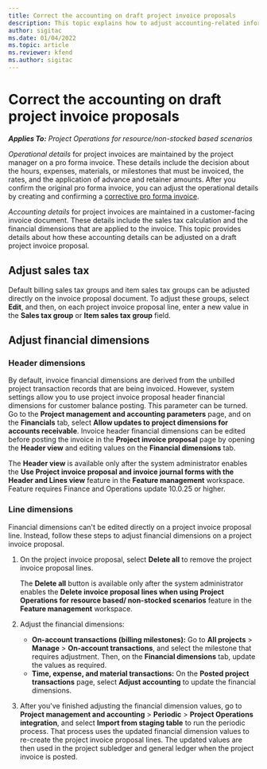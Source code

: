 ```yaml
---
title: Correct the accounting on draft project invoice proposals
description: This topic explains how to adjust accounting-related information on a draft invoice proposal.
author: sigitac
ms.date: 01/04/2022
ms.topic: article
ms.reviewer: kfend 
ms.author: sigitac
---
```


# Correct the accounting on draft project invoice proposals

_**Applies To:** Project Operations for resource/non-stocked based scenarios_

*Operational details* for project invoices are maintained by the project manager on a pro forma invoice. These details include the decision about the hours, expenses, materials, or milestones that must be invoiced, the rates, and the application of advance and retainer amounts. After you confirm the original pro forma invoice, you can adjust the operational details by creating and confirming a [corrective pro forma invoice](../proforma-invoicing/corrective-invoices.md).

*Accounting details* for project invoices are maintained in a customer-facing invoice document. These details include the sales tax calculation and the financial dimensions that are applied to the invoice. This topic provides details about how these accounting details can be adjusted on a draft project invoice proposal.

## Adjust sales tax

Default billing sales tax groups and item sales tax groups can be adjusted directly on the invoice proposal document. To adjust these groups, select **Edit**, and then, on each project invoice proposal line, enter a new value in the **Sales tax group** or **Item sales tax group** field.

## Adjust financial dimensions

### Header dimensions
By default, invoice financial dimensions are derived from the unbilled project transaction records that are being invoiced. However, system settings allow you to use project invoice proposal header financial dimensions for customer balance posting. This parameter can be turned. Go to the **Project management and accounting parameters** page, and on the **Financials** tab, select **Allow updates to project dimensions for accounts receivable**.
Invoice header financial dimensions can be edited before posting the invoice in the **Project invoice proposal** page by opening the **Header view** and editing values on the **Financial dimensions** tab. 

The **Header view** is available only after the system administrator enables the **Use Project invoice proposal and invoice journal forms with the Header and Lines view** feature in the **Feature management** workspace. Feature requires Finance and Operations update 10.0.25 or higher.
    
### Line dimensions
Financial dimensions can't be edited directly on a project invoice proposal line. Instead, follow these steps to adjust financial dimensions on a project invoice proposal.

1. On the project invoice proposal, select **Delete all** to remove the project invoice proposal lines.

   The **Delete all** button is available only after the system administrator enables the **Delete invoice proposal lines when using Project Operations for resource based/ non-stocked scenarios** feature in the **Feature management** workspace.

2. Adjust the financial dimensions:

    - **On-account transactions (billing milestones):** Go to **All projects** \> **Manage** \> **On-account transactions**, and select the milestone that requires adjustment. Then, on the **Financial dimensions** tab, update the values as required.
    - **Time, expense, and material transactions:** On the **Posted project transactions** page, select **Adjust accounting** to update the financial dimensions.

3. After you've finished adjusting the financial dimension values, go to **Project management and accounting** \> **Periodic** \> **Project Operations integration**, and select **Import from staging table** to run the periodic process. That process uses the updated financial dimension values to re-create the project invoice proposal lines. The updated values are then used in the project subledger and general ledger when the project invoice is posted.
